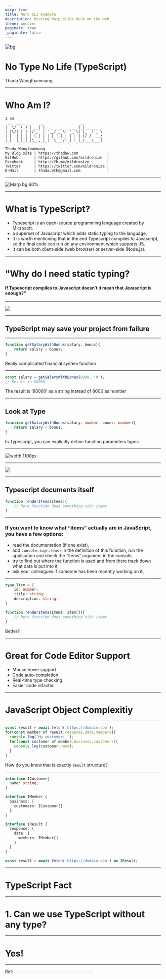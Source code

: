 ```yaml
---
marp: true
title: Marp CLI example
description: Hosting Marp slide deck on the web
theme: uncover
paginate: true
_paginate: false
---
```


![bg](./assets/gradient.jpg)

# <!--fit--> No Type No Life (TypeScript)

Thada Wangthammang



---
# Who Am I?
```
I am
 __  __ _ _     _                 _
|  \/  (_) | __| |_ __ ___  _ __ (_)_______
| |\/| | | |/ _` | '__/ _ \| '_ \| |_  / _ \
| |  | | | | (_| | | | (_) | | | | |/ /  __/
|_|  |_|_|_|\__,_|_|  \___/|_| |_|_/___\___|

Thada Wangthammang
My Blog site | https://thadaw.com             |
GitHub       | https://github.com/mildronize  |
Facebook     | http://fb.me/mildronize        |
Twitter      | https://twitter.com/mildronize |
E-Mail       | thada.wth@gmail.com            |
```

<style scoped>a { color: #eee; }</style>

<!-- This is presenter note. You can write down notes through HTML comment. -->

---

![Marp bg 60%](https://raw.githubusercontent.com/marp-team/marp/master/marp.png)

---

# What is TypeScript?

- Typescript is an open-source programming language created by Microsoft. 
- a superset of Javascript which adds static typing to the language. 
- It is worth mentioning that in the end Typescript compiles to Javascript, so the final code can run on any environment which supports JS. 
- It can be both client-side (web browser) or server-side (Node.js).

---


# "Why do I need static typing? 
#### If Typescript compiles to Javascript doesn’t it mean that Javascript is enough?"

---

![](assets/why-use-typescript-pirate-meme_.png)

---

## TypeScript may save your project from failure 

---

```js
function getSalaryWithBonus(salary, bonus){
    return salary + bonus;
}
```

Really complicated financial system function

---

```js
const salary = getSalaryWithBonus(8000, '0');
// Result is 80000 
```

The result is ‘80000’ as a string instead of 8000 as number

---
## Look at Type

```ts
function getSalaryWithBonus(salary: number, bonus: number){
    return salary + bonus;
}
```

In Typescript, you can explicitly define function parameters types

---

![width:1100px](assets/Why-use-Typescript-prevents-us-from-passing-wrong-type-argument-to-function_.png)

<!-- TypeScript prevents you from passing the wrong type of argument to the function -->

---

![](assets/why-use-typescript-typescript-meme_.png)

---

## Typescript documents itself

```js
function renderItems(items){
    // here function does something with items
}
```

---

### If you want to know what “items” actually are in JavaScript, you have a few options:

- read the documentation (if one exist),
- add `console.log(items)` in the definition of this function, run the application and check the “items” argument in the console,
- try to find out where the function is used and from there track down what data is put into it,
- ask your colleagues if someone has been recently working on it,

---

```ts
type Item = {
    id: number;
    title: string;
    description: string;
}

function renderItems(items: Item[]){
    // here function does something with items
}
```

Better?

---

# Great for Code Editor Support

- Mouse hover support 
- Code auto-completion
- Real-time type checking 
- Easier code refactor
---

# JavaScript Object Complexitiy
---

```js
const result = await fetch('https://domain.com');
for(const member of result.response.data.members){
  console.log(`My customer: `);
  for(const customer of member.business.customers){
    console.log(customer.name);
  }
}
```

How do you know that is exactly `result` structure?

---

```ts
interface ICustomer{
  name: string;
}

interface IMember {
  business: {
    customers: ICustomer[]
  }
}

interface IResult {
  response: {
    data: {
      members: IMember[]
    }
  }
}

const result = await fetch('https://domain.com') as IResult;
```

---

# TypeScript Fact

---

# 1. Can we use TypeScript without any type?

---

# Yes!

---

Ref: https://tsh.io/blog/why-use-typescript/